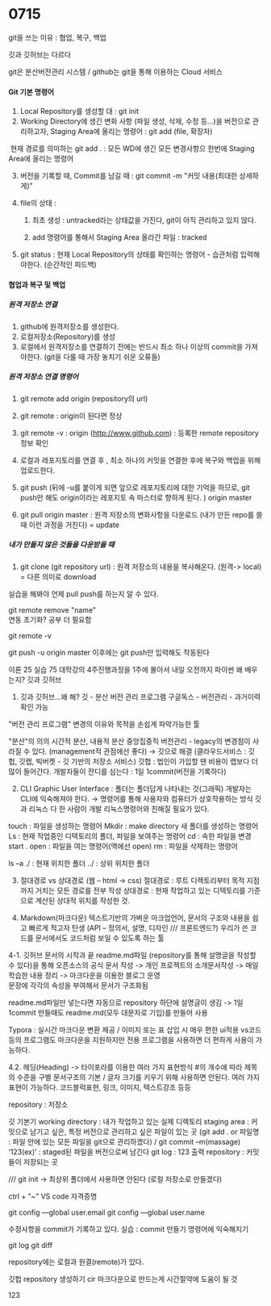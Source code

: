 # 0715

git을 쓰는 이유 : 협업, 복구, 백업

깃과 깃허브는 다르다

git은 분산버전관리 시스템 / github는 git을 통해 이용하는 Cloud 서비스



#### Git 기본 명령어

1. Local Repository를 생성할 대 : git init
2. Working Directory에 생긴 변화 사항 (파일 생성, 삭제, 수정 등...)을 버전으로 관리하고자, Staging Area에 올리는 명령어 : git add (file, 확장자)

​     현재 경로를 의미하는 git add . : 모든 WD에 생긴 모든 변경사항으 한번에 Staging Area에 올리는 명령어

3. 버전을 기록할 때, Commit를 남길 때 :  git commit -m "커밋 내용(최대한 상세하게)"

4. file의 상태 :

   1. 최초 생성 : untracked라는 상태값을 가진다, git이 아직 관리하고 있지 않다.

   2. add 명령어를 통해서 Staging Area 올라간 파일 : tracked

   

5. git status : 현재 Local Repository의 상태를 확인하는 명령어 - 습관처럼 입력해야한다. (순간적인 피드백)



#### 협업과 복구 및 백업

##### 원격 저장소 연결

1. github에 원격저장소를 생성한다. 
2. 로컬저장소(Repository)를 생성
3. 로컬에서 원격저장소를 연결하기 전에는 반드시 최소 하나 이상의 commit을 가져야한다. (git을 다룰 때 가장 놓치기 쉬운 오류들)



##### 원격 저장소 연결 명령어

1. git remote add origin (repository의 url)
2. git remote : origin이 된다면 정상 
3. git remote -v : origin (http://www.github.com) : 등록한 remote repository 정보 확인
4.  로컬과 레포지토리를 연결 후 , 최소 하나의 커밋을 연결한 후에 복구와 백업을 위해 업로드한다.

5. git push (뒤에 -u를 붙이게 되면 앞으로 레포지토리에 대한 기억을 하므로, git push만 해도 origin이라는 레포지토 속 마스터로 향하게 된다. ) origin master
6. git pull origin master : 원격 저장소의 변화사항을 다운로드 (내가 만든 repo를 쓸 때 이런 과정을 거친다) = update



##### 내가 만들지 않은 것들을 다운받을 때

1. git clone (git repository url) : 원격 저장소의 내용을 복사해온다. (원격-> local) = 다른 의미로 download


실습을 해봐야 언제 pull push를 하는지 알 수 있다. 

git remote remove "name"\
연동 초기화? 공부 더 필요함 

git remote -v

git push -u origin master 
이후에는 git push만 입력해도 작동된다 

이론 25 실습 75
대학강의 4주진행과정을 1주에 몰아서
내일 오전까지 파이썬 왜 배우는지?
깃과 깃허브

1. 깃과 깃허브...왜 해?
깃 - 분산 버전 관리 프로그램
구글독스 - 버전관리 - 과거이력 확인 가능

"버전 관리 프로그램"
변경의 이유와 목적을 손쉽게 파악가능한 툴

"분산"의 의의
시간적 분산, 내용적 분산
중앙집중직 버전관리 - legacy의 변경점이 사라질 수 있다. (management적 관점에선 좋다) → 깃으로 해결 (클라우드서비스 : 깃헙, 깃랩, 빅버켓 - 깃 기반의 저장소 서비스)
깃헙 : 법인이 가입할 땐 비용이 랩보다 더 많이 들어간다. 
개발자들이 잔디를 심는다 : 1일 1commit(버전을 기록하다)

2. CLI
Graphic User Interface : 폴더는 폴더답게 나타내는 것(그래픽)
개발자는 CLI에 익숙해져야 한다. → 명령어를 통해 사용자와 컴퓨터가 상호작용하는 방식
깃과 리눅스 다 한 사람이 개발
리눅스명령어와 친해질 필요가 있다. 

touch : 파일을 생성하는 명령어
Mkdir : make directory 새 폴더를 생성하는 명령어
Ls : 현재 작업중인 디텍토리의 폴더, 파일을 보여주는 명령어
cd : 속한 파일을 변경
start . open :  파일을 여는 명령어(맥에선 open)
rm : 파일을 삭제하는 명령어

ls –a 
./ : 현재 위치한 폴더
../ : 상위 위치한 폴더

3. 절대경로 vs 상대경로 (웹 – html -> css)
절대경로 : 루트 디렉토리부터 목적 지점까지 거치는 모든 경로를 전부 작성
상대경로 : 현재 작업하고 있는 디텍토리를 기준으로 계산된 상대적 위치를 작성한 것.


4. Markdown(마크다운) 
텍스트기반의 가벼운 마크업언어, 문서의 구조와 내용을 쉽고 빠르게 적고자 탄생
(API – 정의서, 설명, 디자인 /// 프론트엔드?)
우리가 쓴 코드를 문서에서도 코드처럼 보일 수 있도록 하는 툴

4-1. 깃허브 문서의 시작과 끝
readme.md파일 (repository를 통해 설명글을 작성할 수 있다)을 통해 오픈소스의 공식 문서 작성 -> 개인 프로젝트의 소개문서작성 -> 매일 학습한 내용 정리 -> 마크다운을 이용한 블로그 운영  
문장에 각각의 속성을 부여해서 문서가 구조화됨

readme.md파일만 넣는다면 자동으로 repository 하단에 설명글이 생김 -> 1일 1commit 만들때도 readme.md(모두 대문자로 기입)를 만들어 사용 

Typora : 실시간 마크다운 변환 제공 / 이미지 또는 표 삽입 시 매우 편한 ui적용
vs코드 등의 프로그램도 마크다운을 지원하지만 전용 프로그램을 사용하면 더 편하게 사용이 가능하다. 

4.2. 헤딩(Heading) -> 타이포라를 이용한 여러 가지 표현방식 
#의 개수에 따라 제목의 수준을 구별
문서구조의 기본 / 글자 크기를 키우기 위해 사용하면 안된다.
여러 가지 표현이 가능하다. 코드블럭표현, 링크, 이미지, 텍스트강조 등등

repository : 저장소

깃 기본기 
working directory  : 내가 작업하고 있는 실제 디렉토리
staging area : 커밋으로 남기고 싶은, 특정 버전으로 관리하고 싶은 파일이 있는 곳 
(git add . or 파일명 : 파일 안에 있는 모든 파일을 git으로 관리하겠다) / 
git commit –m(massage) ‘123(ex)’ : staged된 파일을 버전으로써 남긴다 
git log : 123 출력 
repository : 커밋들이 저장되는 곳 

/// git init -> 최상위 폴더에서 사용하면 안된다  (로컬 저장소로 만들겠다)

ctrl + “~” VS code 
자격증명 

git config —global user.email
git config —global user.name

수정사항을 commit가 기록하고 있다. 
실습 : commit 만들기 
명령어에 익숙해지기 

git log
git diff 

repository에는 로컬과 원결(remote)가 있다. 

깃헙 repository 생성하기 
cir 마크다운으로 만드는게 시간절약에 도움이 될 것 

123